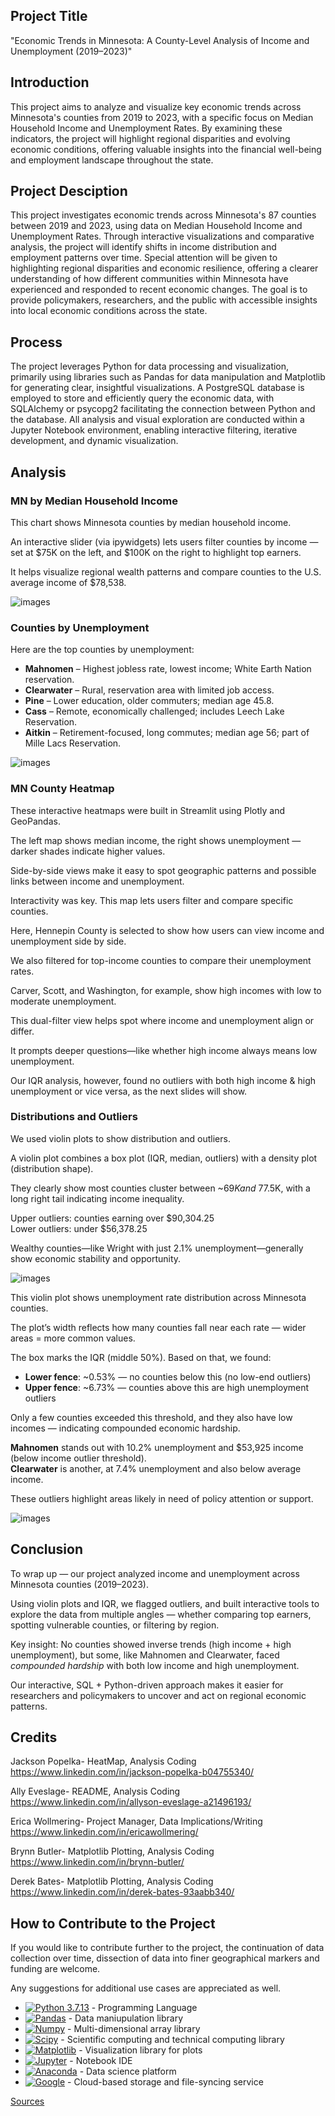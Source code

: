 ## Project Title

"Economic Trends in Minnesota: A County-Level Analysis of Income and Unemployment (2019–2023)"

## Introduction

This project aims to analyze and visualize key economic trends across Minnesota's counties from 2019 to 2023, with a specific focus on Median Household Income and Unemployment Rates. By examining these indicators, the project will highlight regional disparities and evolving economic conditions, offering valuable insights into the financial well-being and employment landscape throughout the state.

## Project Desciption

This project investigates economic trends across Minnesota's 87 counties between 2019 and 2023, using data on Median Household Income and Unemployment Rates. Through interactive visualizations and comparative analysis, the project will identify shifts in income distribution and employment patterns over time. Special attention will be given to highlighting regional disparities and economic resilience, offering a clearer understanding of how different communities within Minnesota have experienced and responded to recent economic changes. The goal is to provide policymakers, researchers, and the public with accessible insights into local economic conditions across the state.

## Process

The project leverages Python for data processing and visualization, primarily using libraries such as Pandas for data manipulation and Matplotlib for generating clear, insightful visualizations. A PostgreSQL database is employed to store and efficiently query the economic data, with SQLAlchemy or psycopg2 facilitating the connection between Python and the database. All analysis and visual exploration are conducted within a Jupyter Notebook environment, enabling interactive filtering, iterative development, and dynamic visualization.

## Analysis

### MN by Median Household Income
This chart shows Minnesota counties by median household income.

An interactive slider (via ipywidgets) lets users filter counties by income — set at $75K on the left, and $100K on the right to highlight top earners.

It helps visualize regional wealth patterns and compare counties to the U.S. average income of $78,538.

![images](graphs/Bar2.png)

### Counties by Unemployment
Here are the top counties by unemployment:  
- **Mahnomen** – Highest jobless rate, lowest income; White Earth Nation reservation.  
- **Clearwater** – Rural, reservation area with limited job access.  
- **Pine** – Lower education, older commuters; median age 45.8.  
- **Cass** – Remote, economically challenged; includes Leech Lake Reservation.  
- **Aitkin** – Retirement-focused, long commutes; median age 56; part of Mille Lacs Reservation.

![images](graphs/Bar1.png)

### MN County Heatmap
These interactive heatmaps were built in Streamlit using Plotly and GeoPandas.  

The left map shows median income, the right shows unemployment — darker shades indicate higher values.  

Side-by-side views make it easy to spot geographic patterns and possible links between income and unemployment.

Interactivity was key. This map lets users filter and compare specific counties.  

Here, Hennepin County is selected to show how users can view income and unemployment side by side.  

We also filtered for top-income counties to compare their unemployment rates.  

Carver, Scott, and Washington, for example, show high incomes with low to moderate unemployment.  

This dual-filter view helps spot where income and unemployment align or differ.  

It prompts deeper questions—like whether high income always means low unemployment.  

Our IQR analysis, however, found no outliers with both high income & high unemployment or vice versa, as the next slides will show.

### Distributions and Outliers
We used violin plots to show distribution and outliers.  

A violin plot combines a box plot (IQR, median, outliers) with a density plot (distribution shape).  

They clearly show most counties cluster between ~$69K and ~$77.5K, with a long right tail indicating income inequality.  

Upper outliers: counties earning over $90,304.25  
Lower outliers: under $56,378.25  

Wealthy counties—like Wright with just 2.1% unemployment—generally show economic stability and opportunity.

![images](graphs/income_violin.png)

This violin plot shows unemployment rate distribution across Minnesota counties.  

The plot’s width reflects how many counties fall near each rate — wider areas = more common values.  

The box marks the IQR (middle 50%). Based on that, we found:  
- **Lower fence**: ~0.53% — no counties below this (no low-end outliers)  
- **Upper fence**: ~6.73% — counties above this are high unemployment outliers  

Only a few counties exceeded this threshold, and they also have low incomes — indicating compounded economic hardship.  

**Mahnomen** stands out with 10.2% unemployment and $53,925 income (below income outlier threshold).  
**Clearwater** is another, at 7.4% unemployment and also below average income.  

These outliers highlight areas likely in need of policy attention or support.

![images](graphs/unemp_percent_viloin.png)

## Conclusion
To wrap up — our project analyzed income and unemployment across Minnesota counties (2019–2023).  

Using violin plots and IQR, we flagged outliers, and built interactive tools to explore the data from multiple angles — whether comparing top earners, spotting vulnerable counties, or filtering by region.  

Key insight: No counties showed inverse trends (high income + high unemployment), but some, like Mahnomen and Clearwater, faced *compounded hardship* with both low income and high unemployment.  

Our interactive, SQL + Python-driven approach makes it easier for researchers and policymakers to uncover and act on regional economic patterns.

## Credits
 
Jackson Popelka- HeatMap, Analysis Coding https://www.linkedin.com/in/jackson-popelka-b04755340/

Ally Eveslage- README, Analysis Coding https://www.linkedin.com/in/allyson-eveslage-a21496193/
 
Erica Wollmering- Project Manager, Data Implications/Writing  https://www.linkedin.com/in/ericawollmering/
 
Brynn Butler- Matplotlib Plotting, Analysis Coding https://www.linkedin.com/in/brynn-butler/

Derek Bates- Matplotlib Plotting, Analysis Coding https://www.linkedin.com/in/derek-bates-93aabb340/


## How to Contribute to the Project

If you would like to contribute further to the project, the continuation of data collection over time, dissection of data into finer geographical markers and funding are welcome.

Any suggestions for additional use cases are appreciated as well.

- [![Python 3.7.13](https://img.shields.io/badge/python-3670A0?style=for-the-badge&logo=python&logoColor=ffdd54)]([https://www.python.org/downloads/release/python-3713/) - Programming Language
- [![Pandas](https://img.shields.io/badge/Pandas-2C2D72?style=for-the-badge&logo=pandas&logoColor=white)](https://pandas.pydata.org/docs/#) - Data maniupulation library
- [![Numpy](https://img.shields.io/badge/Numpy-777BB4?style=for-the-badge&logo=numpy&logoColor=white)](https://numpy.org/) - Multi-dimensional array library
- [![Scipy](https://img.shields.io/badge/Scipy-2C2D72?style=for-the-badge&logo=pandas&logoColor=white)](https://scipy.org/) - Scientific computing and technical computing library
- [![Matplotlib](https://img.shields.io/badge/Matplotlib-3776AB?style=for-the-badge&logo=plotly&logoColor=white)](https://matplotlib.org/) - Visualization library for plots
- [![Jupyter](https://img.shields.io/badge/Jupyter-F37626.svg?&style=for-the-badge&logo=Jupyter&logoColor=white)](https://jupyter.org/) - Notebook IDE
- [![Anaconda](https://img.shields.io/badge/Anaconda-44A833?style=for-the-badge&logo=anaconda&logoColor=white)](https://www.anaconda.com/) - Data science platform
- [![Google](https://img.shields.io/badge/Google-3776AB?style=for-the-badge&logo=Google&logoColor=white)](https://www.google.com/) - Cloud-based storage and file-syncing service

<ins>Sources</ins>
